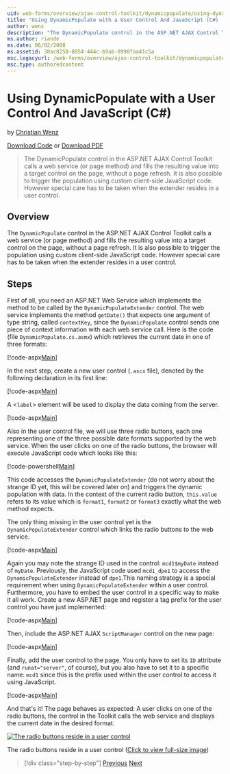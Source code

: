```yaml
---
uid: web-forms/overview/ajax-control-toolkit/dynamicpopulate/using-dynamicpopulate-with-a-user-control-and-javascript-cs
title: "Using DynamicPopulate with a User Control And JavaScript (C#) | Microsoft Docs"
author: wenz
description: "The DynamicPopulate control in the ASP.NET AJAX Control Toolkit calls a web service (or page method) and fills the resulting value into a target control on t..."
ms.author: riande
ms.date: 06/02/2008
ms.assetid: 38ac8250-8854-444c-b9ab-8998faa41c5a
msc.legacyurl: /web-forms/overview/ajax-control-toolkit/dynamicpopulate/using-dynamicpopulate-with-a-user-control-and-javascript-cs
msc.type: authoredcontent
---
```

# Using DynamicPopulate with a User Control And JavaScript (C#)

by [Christian Wenz](https://github.com/wenz)

[Download Code](https://download.microsoft.com/download/d/8/f/d8f2f6f9-1b7c-46ad-9252-e1fc81bdea3e/dynamicpopulate2.cs.zip) or [Download PDF](https://download.microsoft.com/download/b/6/a/b6ae89ee-df69-4c87-9bfb-ad1eb2b23373/dynamicpopulate2CS.pdf)

> The DynamicPopulate control in the ASP.NET AJAX Control Toolkit calls a web service (or page method) and fills the resulting value into a target control on the page, without a page refresh. It is also possible to trigger the population using custom client-side JavaScript code. However special care has to be taken when the extender resides in a user control.

## Overview

The `DynamicPopulate` control in the ASP.NET AJAX Control Toolkit calls a web service (or page method) and fills the resulting value into a target control on the page, without a page refresh. It is also possible to trigger the population using custom client-side JavaScript code. However special care has to be taken when the extender resides in a user control.

## Steps

First of all, you need an ASP.NET Web Service which implements the method to be called by the `DynamicPopulateExtender` control. The web service implements the method `getDate()` that expects one argument of type string, called `contextKey`, since the `DynamicPopulate` control sends one piece of context information with each web service call. Here is the code (file `DynamicPopulate.cs.asmx`) which retrieves the current date in one of three formats:

[!code-aspx[Main](using-dynamicpopulate-with-a-user-control-and-javascript-cs/samples/sample1.aspx)]

In the next step, create a new user control (`.ascx` file), denoted by the following declaration in its first line:

[!code-aspx[Main](using-dynamicpopulate-with-a-user-control-and-javascript-cs/samples/sample2.aspx)]

A &lt;`label`&gt; element will be used to display the data coming from the server.

[!code-aspx[Main](using-dynamicpopulate-with-a-user-control-and-javascript-cs/samples/sample3.aspx)]

Also in the user control file, we will use three radio buttons, each one representing one of the three possible date formats supported by the web service. When the user clicks on one of the radio buttons, the browser will execute JavaScript code which looks like this:

[!code-powershell[Main](using-dynamicpopulate-with-a-user-control-and-javascript-cs/samples/sample4.ps1)]

This code accesses the `DynamicPopulateExtender` (do not worry about the strange ID yet, this will be covered later on) and triggers the dynamic population with data. In the context of the current radio button, `this.value` refers to its value which is `format1`, `format2` or `format3` exactly what the web method expects.

The only thing missing in the user control yet is the `DynamicPopulateExtender` control which links the radio buttons to the web service.

[!code-aspx[Main](using-dynamicpopulate-with-a-user-control-and-javascript-cs/samples/sample5.aspx)]

Again you may note the strange ID used in the control: `mcd1$myDate` instead of `myDate`. Previously, the JavaScript code used `mcd1_dpe1` to access the `DynamicPopulateExtender` instead of `dpe1`.This naming strategy is a special requirement when using `DynamicPopulateExtender` within a user control. Furthermore, you have to embed the user control in a specific way to make it all work. Create a new ASP.NET page and register a tag prefix for the user control you have just implemented:

[!code-aspx[Main](using-dynamicpopulate-with-a-user-control-and-javascript-cs/samples/sample6.aspx)]

Then, include the ASP.NET AJAX `ScriptManager` control on the new page:

[!code-aspx[Main](using-dynamicpopulate-with-a-user-control-and-javascript-cs/samples/sample7.aspx)]

Finally, add the user control to the page. You only have to set its `ID` attribute (and `runat="server"`, of course), but you also have to set it to a specific name: `mcd1` since this is the prefix used within the user control to access it using JavaScript.

[!code-aspx[Main](using-dynamicpopulate-with-a-user-control-and-javascript-cs/samples/sample8.aspx)]

And that's it! The page behaves as expected: A user clicks on one of the radio buttons, the control in the Toolkit calls the web service and displays the current date in the desired format.

[![The radio buttons reside in a user control](using-dynamicpopulate-with-a-user-control-and-javascript-cs/_static/image2.png)](using-dynamicpopulate-with-a-user-control-and-javascript-cs/_static/image1.png)

The radio buttons reside in a user control ([Click to view full-size image](using-dynamicpopulate-with-a-user-control-and-javascript-cs/_static/image3.png))

> [!div class="step-by-step"]
> [Previous](dynamically-populating-a-control-using-javascript-code-cs.md)
> [Next](dynamically-populating-a-control-vb.md)
